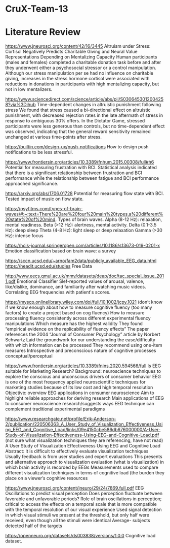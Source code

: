 # CruX-Team-13


# Literature Review

https://www.jneurosci.org/content/42/16/3445
Altruism under Stress: Cortisol Negatively Predicts Charitable Giving and Neural Value Representations Depending on Mentalizing Capacity
Human participants (males and females) completed a charitable donation task before and after they underwent either a psychosocial stressor or a control manipulation. Although our stress manipulation per se had no influence on charitable giving, increases in the stress hormone cortisol were associated with reductions in donations in participants with high mentalizing capacity, but not in low mentalizers.

https://www.sciencedirect.com/science/article/abs/pii/S0306453012004258?via%3Dihub
Time-dependent changes in altruistic punishment following stress
We found that stress caused a bi-directional effect on altruistic punishment, with decreased rejection rates in the late aftermath of stress in response to ambiguous 30% offers. In the Dictator Game, stressed participants were less generous than controls, but no time-dependent effect was observed, indicating that the general reward sensitivity remained unchanged at various time-points after stress.

https://builtin.com/design-ux/push-notifications
How to design push notifications to be less stressful.

https://www.frontiersin.org/articles/10.3389/fnhum.2015.00308/full#h6
Potential for measuring frustration with BCI.
Statistical analysis indicated that there is a significant relationship between frustration and BCI performance while the relationship between fatigue and BCI performance approached significance.

https://arxiv.org/abs/1706.01728
Potential for measuring flow state with BCI.
Tested impact of music on flow state.

https://psyfitms.com/types-of-brain-waves/#:~:text=There%20are%20four%20main%20types,a%20different%20state%20of%20mind.
Types of brain waves.
Alpha (8-12 Hz): relaxation, mental readiness.
Beta (>12 Hz): alertness, mental activity.
Delta (0.1-3.5 Hz): deep sleep
Theta (4-8 Hz): light sleep or deep relaxation
Gamma (>30 Hz): intense focus

https://hcis-journal.springeropen.com/articles/10.1186/s13673-019-0201-x
Emotion classification based on brain wave: a survey


https://sccn.ucsd.edu/~arno/fam2data/publicly_available_EEG_data.html
https://headit.ucsd.edu/studies
Free Data

http://www.eecs.qmul.ac.uk/mmv/datasets/deap/doc/tac_special_issue_2011.pdf
Emotional Classifier
Slef-reported values of arousal, valence, like/dislike, dominance, and familiarity after watching music videos. Correlating EEG frequencies with patient's scores.


https://myscp.onlinelibrary.wiley.com/doi/full/10.1002/jcpy.1021 (don’t know if we know enough about how to measure cognitive fluency (too many factors)  to create a project based on cog fluency) 
How to measure processing fluency consistently across different experimental fluency manipulations 
Which measure has the highest validity 
They found “empirical evidence on the replicability of fluency effects” 
The paper references the 2004 “Journal of Consumer Psychology” article by Norbert Schwartz
Laid the groundwork for our understanding the ease/difficulty with which information can be processed 
They recommend using one-item measures 
Introspective and preconscious nature of cognitive processes
conceptual/perceptual 

https://www.frontiersin.org/articles/10.3389/fnins.2020.594566/full
Is EEG suitable for Marketing Research? 
Background: neuroscience techniques to explore the conscious and unconscious drivers of consumer behavior 
EEG is one of the most frequency applied neuroscientific techniques for marketing studies because of its low cost and high temporal resolution
Objective: overview EEG applications in consumer neuroscience 
Aim to highlight reliable approaches for deriving research 
Main applications of EEG to consumer neuroscience research/suggests ways EEG technique can complement traditional experimental paradigms

https://www.researchgate.net/profile/Erik-Anderson-2/publication/220506363_A_User_Study_of_Visualization_Effectiveness_Using_EEG_and_Cognitive_Load/links/09e4150cbe586db676000000/A-User-Study-of-Visualization-Effectiveness-Using-EEG-and-Cognitive-Load.pdf (not sure what visualization techniques they are referencing, have not read) 
A User Study of Visualization Effectiveness Using EEG and Cognitive Load
Abstract: It is difficult to effectively evaluate visualization techniques 
Usually feedback is from user studies and expert evaluations 
This presents and alternative approach to visualization evaluation (what is visualization) in which brain activity is recorded by EEGs 
Measurements used to compare different visualization techniques in terms of cognitive load (the burden they place on a viewer’s cognitive resources

https://www.jneurosci.org/content/jneuro/29/24/7869.full.pdf
EEG Oscillations to predict visual perception
Does perception fluctuate between favorable and unfavorable periods?
Role of brain oscillations in perception; critical to access the effects on a temporal scale that is more compatible with the temporal resolution of our visual experience
Used signal detection in which visual stimuli we present at the threshold, but only half were received, even though all the stimuli were identical
Average- subjects detected half of the targets


https://openneuro.org/datasets/ds003838/versions/1.0.0
Cognitive load dataset.
